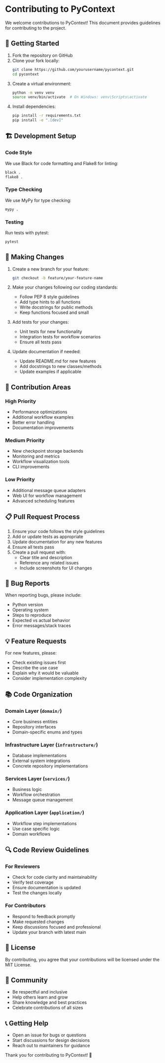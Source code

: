 # Contributing to PyContext

We welcome contributions to PyContext! This document provides guidelines for contributing to the project.

## 🚀 Getting Started

1. Fork the repository on GitHub
2. Clone your fork locally:
   ```bash
   git clone https://github.com/yourusername/pycontext.git
   cd pycontext
   ```
3. Create a virtual environment:
   ```bash
   python -m venv venv
   source venv/bin/activate  # On Windows: venv\Scripts\activate
   ```
4. Install dependencies:
   ```bash
   pip install -r requirements.txt
   pip install -e ".[dev]"
   ```

## 🏗️ Development Setup

### Code Style
We use Black for code formatting and Flake8 for linting:
```bash
black .
flake8 .
```

### Type Checking
We use MyPy for type checking:
```bash
mypy .
```

### Testing
Run tests with pytest:
```bash
pytest
```

## 📝 Making Changes

1. Create a new branch for your feature:
   ```bash
   git checkout -b feature/your-feature-name
   ```

2. Make your changes following our coding standards:
   - Follow PEP 8 style guidelines
   - Add type hints to all functions
   - Write docstrings for public methods
   - Keep functions focused and small

3. Add tests for your changes:
   - Unit tests for new functionality
   - Integration tests for workflow scenarios
   - Ensure all tests pass

4. Update documentation if needed:
   - Update README.md for new features
   - Add docstrings to new classes/methods
   - Update examples if applicable

## 🎯 Contribution Areas

### High Priority
- Performance optimizations
- Additional workflow examples
- Better error handling
- Documentation improvements

### Medium Priority
- New checkpoint storage backends
- Monitoring and metrics
- Workflow visualization tools
- CLI improvements

### Low Priority
- Additional message queue adapters
- Web UI for workflow management
- Advanced scheduling features

## 📋 Pull Request Process

1. Ensure your code follows the style guidelines
2. Add or update tests as appropriate
3. Update documentation for any new features
4. Ensure all tests pass
5. Create a pull request with:
   - Clear title and description
   - Reference any related issues
   - Include screenshots for UI changes

## 🐛 Bug Reports

When reporting bugs, please include:
- Python version
- Operating system
- Steps to reproduce
- Expected vs actual behavior
- Error messages/stack traces

## 💡 Feature Requests

For new features, please:
- Check existing issues first
- Describe the use case
- Explain why it would be valuable
- Consider implementation complexity

## 📚 Code Organization

### Domain Layer (`domain/`)
- Core business entities
- Repository interfaces
- Domain-specific enums and types

### Infrastructure Layer (`infrastructure/`)
- Database implementations
- External system integrations
- Concrete repository implementations

### Services Layer (`services/`)
- Business logic
- Workflow orchestration
- Message queue management

### Application Layer (`application/`)
- Workflow step implementations
- Use case specific logic
- Domain workflows

## 🔍 Code Review Guidelines

### For Reviewers
- Check for code clarity and maintainability
- Verify test coverage
- Ensure documentation is updated
- Test the changes locally

### For Contributors
- Respond to feedback promptly
- Make requested changes
- Keep discussions focused and professional
- Update your branch with latest main

## 📄 License

By contributing, you agree that your contributions will be licensed under the MIT License.

## 🤝 Community

- Be respectful and inclusive
- Help others learn and grow
- Share knowledge and best practices
- Celebrate contributions of all sizes

## 📞 Getting Help

- Open an issue for bugs or questions
- Start discussions for design decisions
- Reach out to maintainers for guidance

Thank you for contributing to PyContext! 🎉